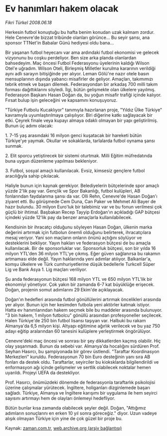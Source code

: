 # Ev hanımları  hakem olacak

*Fikri Türkel 2008.06.18*

<tr><td class="metin" colspan="2" style="padding-top: 20px; padding-left: 5px; padding-right: 10px;">Herkesin futbol konuştuğu bu hafta benim konudan uzak kalmam zordur. Hele Cenevre'de bizzat tribünde olanları görünce... Bu seyir şansı, ana sponsor TTNet'in Babalar Günü hediyesi oldu bana...</td></tr><tr><td class="metin" colspan="2" style="padding-top: 20px; padding-left: 5px; padding-right: 10px;"><p> Bir yaşanan futbol heyecanı var ama ardındaki futbol ekonomisi ve gelecek vizyonunu bu coşku perdeliyor. Ben size arka planda olanlardan bahsedeyim. Maç öncesi Futbol Federasyonu üyelerinin kaldığı Wilson Otel'e uğradım. Wilson Oteli, Birleşmiş Milletler kurulma kararının verildiği aynı adlı sarayın bitişiğinde yer alıyor. Leman Gölü'ne nazır otele basın mensuplarının dışında yabancı misafirler de geliyor. Amaçları, takımımızı tebrik etmek ve başarı dilemek. Federasyondan bir arkadaş 700 milli takım forması dağıttıklarını söyledi. İlgi, bütün gelişmekte olan ülkelere yayılmış. Federasyon Başkanı Hasan Doğan da, bu yoğun misafir trafiği içinde kalıyor. Fırsat bulup işin geleceğini ve kapsamını konuşuyoruz.
<p> "Türkiye Futbolu Kucaklıyor" tanımıyla hazırlanan proje, "Yıldız Ülke Türkiye" kavramıyla uyumlaştırılmaya çalışılıyor. Biri diğerine katkı sağlayacak bir etki. Çeyrek finale veya kupayı almaya odaklı olmayan bir yapı geliştirilmiş. Bunun üç adımı olacak: 
<p> 1. 7-15 yaş arasındaki 16 milyon genci kuşatacak bir hareketi bütün Türkiye'ye yaymak. Okullar ve sokaklarda, tarlalarda futbol oynama şansı sunmak. 
<p> 2. Elit sporcu yetiştirecek bir sistemi oturtmak. Milli Eğitim müfredatında buna uygun düzenleme yapılması bekleniyor. 
<p> 3. Futbol, sosyal amaçlı kullanılacak. Evsiz, kimsesiz gençlere futbol aracılığıyla sahip çıkılacak. 
<p> Haliyle bunun için kaynak gerekiyor. Belediyelerin bütçelerinde spor amaçlı yüzde 2'lik pay var. Gençlik ve Spor Bakanlığı, futbol kulüpleri, AB fonlarından faydalanma şansı da var. Olli Rehn, Cenevre'de Hasan Doğan'ı ziyaret etti. Bu görüşmede Cem Duna, Can Paker ve Mehmet Ali Bayer de hazır bulundu. 30 milyon Euro'luk bir talebimiz var ve bu fonun verilmesi çok güçlü bir ihtimal. Başbakan Recep Tayyip Erdoğan'ın açıkladığı GAP bütçesi içindeki yüzde 12'lik pay da benzer amaçlarla kullanılabilecek.
<p> Kendisinin bir ihracatçı olduğunu söyleyen Hasan Doğan, ülkenin marka değerini artırmak için futbolun önemli olduğunu belirterek, ihracatçılara mesaj veriyor. Yani son maçların onların önünü açtığını söylüyor ve desteklerini bekliyor. Yayın hakları ve federasyon bütçesi de bu amaçla kullanılacak. Bir de sponsorluklar var. Sponsorluk bütçesi, son bir yılda 16 milyon YTL'den 36 milyon YTL'ye çıkmış. Eğer güven sağlanırsa bu rakamın artmaması elde değil. Yayın haklarında yeni adımlar atılıyor. Balkanlar'a, komşu ülkelere ve Türk cumhuriyetlerine düşük bedellerle Turkcell Süper Lig ve Bank Asya 1. Lig maçları veriliyor. 
<p> Şu anda federasyonun bütçesi 168 milyon YTL ve 650 milyon YTL'lik bir ekonomiyi yönetiyor. Çok yakın bir zamanda 6-7 kat büyüklüğe erişecek. Doğan, projenin somut adımlarını 29 Ekim'de açıklayacak. 
<p> Doğan'ın hedefleri arasında futbol gönüllülerini artırmak öncelikleri arasında yer alıyor. Bunun için her kesimden futbola yeni aktörler katmak istiyor. Hatta ev hanımlarından hakem seçmek bile bu maddeler arasında bulunuyor. "3 bin hakem, 1 milyon futbolcu" gönüllü arasından profesyoneller seçilecek. Halen Türkiye'de 250 bin futbol lisansı taşıyan var. Halbuki bu rakam Almanya'da 6,5 milyon kişi. Altyapı eğitimine ağırlık verilecek ve bu yaz 750 adayı eğitip aralarından 60 tanesini kulüplere yerleştirmek öngörülüyor.
<p> Cenevre'deki maç öncesi ve sonrası bir şey dikkatlerden kaçmış olabilir. Hiç olay yaşanmadı. Bunun da sebebi var. Almanya'da hocalığını sürdüren Prof. Seyhan Hasırcı, bu şampiyonada bir görev üstlendi. "Taraftar Koordinasyon Merkezleri" kuruldu. Federasyonun 70 bin Euro desteğinin yanı sıra AB fonları da destek oldu. Taraftarlar, seyirciler bu kioksklarda bilgilendirildi ve enformasyon ağı içinde gelişmeler ve sertlik olabilecek noktalar hemen uyarıldı. Projeyi UEFA da destekliyor.
<p> Prof. Hasırcı, önümüzdeki dönemde de federasyonla taraftarlık psikolojisi üzerine çalışmalar yürütecek. İngiltere, holiganları dizginlemede başarı sağladı. Türkiye, Almanya ve İngiltere karışımı bir uygulama ile hem seyirci sayısını artırmayı hem de olayları önlemeyi hedefliyor.
<p> Bütün bunlar kısa zamanda olabilecek şeyler değil. Doğan, "Attığımız adımların sonuçlarını en erken 10 yıl sonra göreceğiz." diyor. Uzun vadeye alışık olmayan Türkiye için yine de çok güzel bir proje bu.<br/></p></p></p></p></p></p></p></p></p></p></p></p></td></tr>

Kaynak: [zaman.com.tr](http://zaman.com.tr/yazar.do?yazino=703629), [web.archive.org (arşiv bağlantısı)](http://web.archive.org/web/20080715012833/http://zaman.com.tr:80/yazar.do?yazino=703629)
